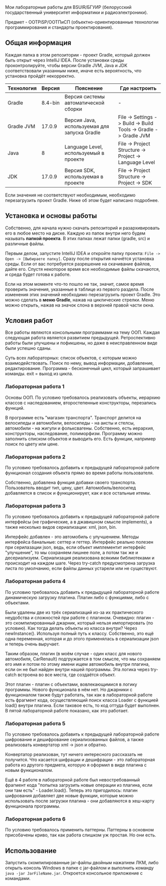 Мои лабораторные работы для BSUIR/БГУИР (белорусский государственный университет информатики и радиоэлектроники).

Предмет - OOTPiSP/ООТПиСП (объектно-ориентированные технологии программирования и стандарты проектирования).
## Общая информация

Каждая папка в этом репозитории - проект Gradle, который должен быть открыт через IntelliJ IDEA. После установки среды проконтролируйте, чтобы версии Gradle JVM, Java и JDK соответствовали указанным ниже, иначе есть вероятность, что установка пройдёт некорректно.

| Технология | Версия  | Пояснение                                    | Где настроить                                                    |
|------------|---------|----------------------------------------------|------------------------------------------------------------------|
| Gradle     | 8.4-bin | Версия системы автоматической сборки         | -                                                                |
| Gradle JVM | 17.0.9  | Версия Java, используемая для запуска Gradle | File -> Settings -> Build -> Build Tools -> Gradle -> Gradle JVM |
| Java       | 8       | Language Level, используемый в проекте       | File -> Project Structure -> Project -> Language Level           |
| JDK        | 17.0.9  | Версия SDK, используемая в проекте           | File -> Project Structure -> Project -> SDK                      |

Если значения не соответствуют необходимым, необходимо перезагрузить проект Gradle. Ниже об этом будет написано подробнее.

## Установка и основы работы

Собственно, для начала нужно скачать репозиторий и разархивировать его в любое место на диске. Каждую из папок внутри него будем называть **папкой проекта**. В этих папках лежат папки (gradle, src) и различные файлы.

Первым делом, запустите IntelliJ IDEA и откройте папку проекта: `File -> Open -> [Выбираете папку]`. Сразу после открытия начнётся установка среды. Если от вас потребуется разрешение на скачивание файлов, дайте его. Спустя некоторое время все необходимые файлы скачаются, и среда будет готова к работе.

Если на этом моменте что-то пошло не так, значит, самое время проверить значения, указанные в таблице из первого раздела. После изменения этих значений необходимо перезагрузить проект Gradle. Это можно сделать в **меню Gradle**, нажав на циклические стрелки. Меню можно открыть, нажав на значок слона в верхней правой части окна.

## Условия работ

Все работы являются консольными программами на тему ООП. Каждая следующая работа является развитием предыдущей. Ретроспективно работы были улучшены и пофикшены, но даже в неисправленном виде были успешно сданы.

Суть всех лабораторных: список объектов, с которым можно взаимодействовать. Поиск по нему, вывод информации, добавление, редактирование. Программа - бесконечный цикл, который запрашивает команды. exit = выход из цикла.

### Лабораторная работа 1

Основы ООП. По условию требовалось реализовать объекты, иерархию классов с наследованием, второстепенные конструкторы, перезапись функций.

В программе есть "магазин транспорта". Транспорт делится на велосипеды и автомобили, велосипеды - на аисты и стелсы, автомобили - на жигули и фольксвагены. Собственно, есть иерархия, конструкторы, наследование, полиморфизм. Программу можно заполнить списком объектов и выводить его. Есть функции, например поиск по цвету или цене.

### Лабораторная работа 2

По условию требовалось добавить к предыдущей лабораторной работе функционал создания объекта прямо во время работы пользователя.

Собственно, добавлена функция добавки своего транспорта. Пользователь вводит тип, цену, цвет. Автомобиль/велосипед добавляется в список и функционирует, как и все остальные итемы.

### Лабораторная работа 3

По условию требовалось добавить к предыдущей лабораторной работе интерфейсы (не графические, а в джавишном смысле implements), а также несколько видов сериализации: xml, json, bin.

Интерфейс добавлен - это автомобиль с улучшением. Методы интерфейса банальные: сеттер и геттер. Интерфейс реально полезен при серилазации json, ведь, если объект имплементит интерфейс "улучшение", то мы сохраняем лишнее поле, а потом так же и десериализуем. Сериализация реализована всякими библиотеками и происходит на каждом шаге. Через try-catch предусмотрена загрузка листа по умолчанию, если файлы данных устарели или не существуют.

### Лабораторная работа 4

По условию требовалось добавить к предыдущей лабораторной работе динамическую загрузку плагина. Плагин либо с функциями, либо с объектами.

Были удалены две из трёх сериализаций из-за их практического неудобства и сложностей при работе с плагином. Очевидно: плагин - это скомпилированный джарник, который нельзя импортировать (по условию). Как тогда делать объекты из класса внутри? Через newInstance(). Используя полный путь к классу. Собственно, это ещё одна переменная, которая и до этого применялась в сериализации json и теперь очень выручает.

Таким образом, плагин (в моём случае - один класс для нового автомобиля, CarRenault) подгружается в том смысле, что мы сохраняем его имя и потом по этому имени ищем автомобиль внутри плагина, если он не был найден внутри нашей программы. Эта логика через try-catch встроена во все места, где создаётся объект.

Этот плагин - плагин с объектами, вовлекающимися в логику программы. Нового функционала в нём нет. Но джарники с функционалом также будут работать, так как в лабораторной работе есть фрагмент кода, осуществляющий поиск класса Loader с функцией load() внутри плагина. Если таковое есть, то код оттуда будет выполнен. В пятой лабораторной работе показано, как это работает.

### Лабораторная работа 5

По условию требовалось добавить к предыдущей лабораторной работе шифрование и дешифрование сериализованных файлов, а также реализовать конвертатор xml -> json и обратно.

Конвертатор реализован, тут ничего интересного рассказать не получится. Что касается шифрации и дешифрации - это лабораторная работа из другого предмета, которую я оформил в виде плагина с новым функционалом. 

Ещё в 4 работе в лабораторной работе был невостребованный фрагмент кода "попытка загрузить новые операции из плагина, если они там есть" - Loader.load(). Теперь это пригодилось: плагин шифрования добавляет две новые функции, которые можно использовать после загрузки плагина - они добавляются в хеш-карту функционала программы.

### Лабораторная работа 6

По условию требовалось применить паттерны. Паттерны в основном присобачены криво, так как работа слишком уж простая. Но они есть.

## Использование

Запустить скомпилированные jar-файлы двойным нажатием ЛКМ, либо открыть консоль Windows в папке с jar-файлом и выполнить команду `java -jar JarFileName.jar`. Откроется консольное приложение с командами.
